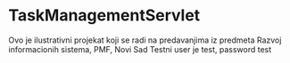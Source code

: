 # TaskManagementServlet

Ovo je ilustrativni projekat koji se radi na predavanjima iz predmeta Razvoj informacionih sistema, PMF, Novi Sad
Testni user je test, password test
